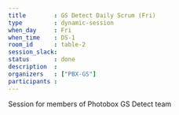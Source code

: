 ```yaml
---
title        : GS Detect Daily Scrum (Fri)
type         : dynamic-session
when_day     : Fri
when_time    : DS-1
room_id      : table-2
session_slack: 
status       : done
description  :
organizers   : ["PBX-GS"]
participants :
---
```



Session for members of Photobox GS Detect team
